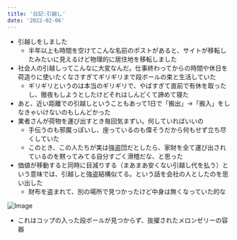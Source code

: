 ```yaml
---
title: '日記:引越し'
date: '2022-02-06'
---
```


- 引越しをしました
  - 半年以上も時間を空けてこんな名前のポストがあると、サイトが移転したみたいに見えるけど物理的に居住地を移転しました
- 社会人の引越しってこんなに大変なんだ。仕事終わってからの時間や休日を荷造りに使いたくなさすぎてギリギリまで段ボールの束と生活していた
  - ギリギリというのは本当のギリギリで、やばすぎて直前で有休を取ったし、徹夜もしようとしたけどそれはしんどくて諦めて寝た
- あと、近い距離での引越しということもあって1日で「搬出」->「搬入」をしなきゃいけないのもしんどかった
- 業者さんが荷物を運び出すとき毎回気まずい。何していればいいの
  - 手伝うのも邪魔っぽいし、座っているのも偉そうだから何もせず立ち尽くしていた
  - このとき、この人たちが実は強盗団だとしたら、家財を全て運び出されているのを黙ってみてる自分すごく滑稽だな、と思った
- 価値が移動すると同時に目減りする（まあまあ安くない引越し代を払う）という意味では、引越しと強盗結構似てる。という話を会社の人としたのを思い出した
  - 財布を盗まれて、別の場所で見つかったけど中身は無くなっていた的な

![Image](https://i.imgur.com/Y8w2RjX.png)

- これはコップの入った段ボールが見つからず、抜擢されたメロンゼリーの容器
